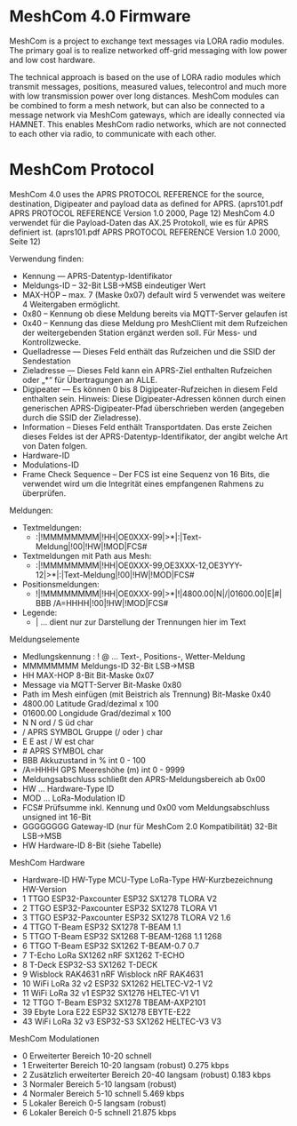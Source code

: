 # MeshCom 4.0 Firmware
MeshCom is a project to exchange text messages via LORA radio modules. The primary goal is to realize networked off-grid messaging with low power and low cost hardware.

The technical approach is based on the use of LORA radio modules which transmit messages, positions, measured values, telecontrol and much more with low transmission power over long distances. MeshCom modules can be combined to form a mesh network, but can also be connected to a message network via MeshCom gateways, which are ideally connected via HAMNET. This enables MeshCom radio networks, which are not connected to each other via radio, to communicate with each other.

# MeshCom Protocol
MeshCom 4.0 uses the APRS PROTOCOL REFERENCE for the source, destination, Digipeater and payload data as defined for APRS. (aprs101.pdf APRS PROTOCOL REFERENCE Version 1.0 2000, Page 12)
MeshCom 4.0 verwendet für die Payload-Daten das AX.25 Protokoll, wie es für APRS definiert ist. (aprs101.pdf APRS PROTOCOL REFERENCE Version 1.0 2000, Seite 12)

Verwendung finden:
- Kennung — APRS-Datentyp-Identifikator
- Meldungs-ID – 32-Bit LSB->MSB eindeutiger Wert
- MAX-HOP – max. 7  (Maske 0x07) default wird 5 verwendet was weitere 4 Weitergaben ermöglicht.
- 0x80 – Kennung ob diese Meldung bereits via MQTT-Server gelaufen ist
- 0x40 – Kennung das diese Meldung pro MeshClient mit dem Rufzeichen der weitergebenden Station ergänzt werden soll. Für Mess- und Kontrollzwecke.
- Quelladresse — Dieses Feld enthält das Rufzeichen und die SSID der Sendestation
- Zieladresse — Dieses Feld kann ein APRS-Ziel enthalten Rufzeichen oder „*“ für Übertragungen an ALLE.
- Digipeater — Es können 0 bis 8 Digipeater-Rufzeichen in diesem Feld enthalten sein. Hinweis: Diese Digipeater-Adressen können durch einen generischen APRS-Digipeater-Pfad überschrieben werden (angegeben durch die SSID der  Zieladresse).
- Information – Dieses Feld enthält Transportdaten. Das erste Zeichen dieses Feldes ist der APRS-Datentyp-Identifikator, der angibt welche Art von Daten folgen.
- Hardware-ID
- Modulations-ID
- Frame Check Sequence – Der FCS ist eine Sequenz von 16 Bits, die verwendet wird um die Integrität eines empfangenen Rahmens zu überprüfen.

Meldungen:
- Textmeldungen:
  - :|!MMMMMMMM|!HH|OE0XXX-99|>*|:|Text-Meldung|!00|!HW|!MOD|FCS#
- Textmeldungen mit Path aus Mesh:
   - :|!MMMMMMMM|!HH|OE0XXX-99,OE3XXX-12,OE3YYY-12|>*|:|Text-Meldung|!00|!HW|!MOD|FCS#
- Positionsmeldungen:
   - !|!MMMMMMMM|!HH|OE0XXX-99|>*|!|4800.00|N|/|01600.00|E|#| BBB /A=HHHH|!00|!HW|!MOD|FCS#
- Legende:
  - | … dient nur zur Darstellung der Trennungen hier im Text

Meldungselemente
- Medlungskennung : ! @ ... Text-, Positions-, Wetter-Meldung
- MMMMMMMM	Meldungs-ID	32-Bit LSB->MSB
- HH	MAX-HOP	8-Bit Bit-Maske 0x07
- Message via MQTT-Server	Bit-Maske 0x80
- Path im Mesh einfügen (mit Beistrich als Trennung)	Bit-Maske 0x40
- 4800.00	Latitude	Grad/dezimal x 100
- 01600.00	Longidude	Grad/dezimal x 100
- N	N ord / S üd	char
- /	APRS SYMBOL Gruppe (/ oder \)	char
- E	E ast / W est	char
- \#	APRS SYMBOL	char
- BBB	Akkuzustand in %	int 0 - 100
- /A=HHHH	GPS Meereshöhe (m)	int 0 - 9999
- Meldungsabschluss	schließt den APRS-Meldungsbereich ab	0x00
- HW ... Hardware-Type ID
- MOD ... LoRa-Modulation ID
- FCS#	Prüfsumme inkl. Kennung und 0x00 vom Meldungsabschluss	unsigned int 16-Bit
- GGGGGGGG	Gateway-ID (nur für MeshCom 2.0 Kompatibilität)	32-Bit LSB->MSB
- HW	Hardware-ID	8-Bit (siehe Tabelle)

MeshCom Hardware

- Hardware-ID	HW-Type	MCU-Type	LoRa-Type	HW-Kurzbezeichnung	HW-Version
- 1	TTGO ESP32-Paxcounter	ESP32	SX1278	TLORA	V2
- 2	TTGO ESP32-Paxcounter	ESP32	SX1278	TLORA	V1
- 3	TTGO ESP32-Paxcounter	ESP32	SX1278	TLORA	V2 1.6
- 4	TTGO T-Beam	ESP32	SX1278	T-BEAM	1.1
- 5	TTGO T-Beam	ESP32	SX1268	T-BEAM-1268	1.1 1268
- 6	TTGO T-Beam	ESP32	SX1262	T-BEAM-0.7	0.7
- 7	T-Echo LoRa SX1262	nRF	SX1262	T-ECHO	
- 8	T-Deck	ESP32-S3	SX1262	T-DECK	
- 9	Wisblock RAK4631	nRF	Wisblock nRF	RAK4631	
- 10	WiFi LoRa 32 v2	ESP32	SX1262	HELTEC-V2-1	V2
- 11	WiFi LoRa 32 v1	ESP32	SX1276	HELTEC-V1	V1
- 12	TTGO T-Beam	ESP32	SX1278	TBEAM-AXP2101	
- 39	Ebyte Lora E22	ESP32	SX1278	EBYTE-E22	
- 43	WiFi LoRa 32 v3	ESP32-S3	SX1262	HELTEC-V3	V3

MeshCom Modulationen

- 0	Erweiterter Bereich	10-20	schnell	
- 1	Erweiterter Bereich	10-20	langsam (robust)	0.275 kbps
- 2	Zusätzlich erweiterter Bereich	20-40	langsam (robust)	0.183 kbps
- 3	Normaler Bereich	5-10	langsam (robust)	
- 4	Normaler Bereich	5-10	schnell	5.469 kbps
- 5	Lokaler Bereich	0-5	langsam (robust)	
- 6	Lokaler Bereich	0-5	schnell	21.875 kbps
